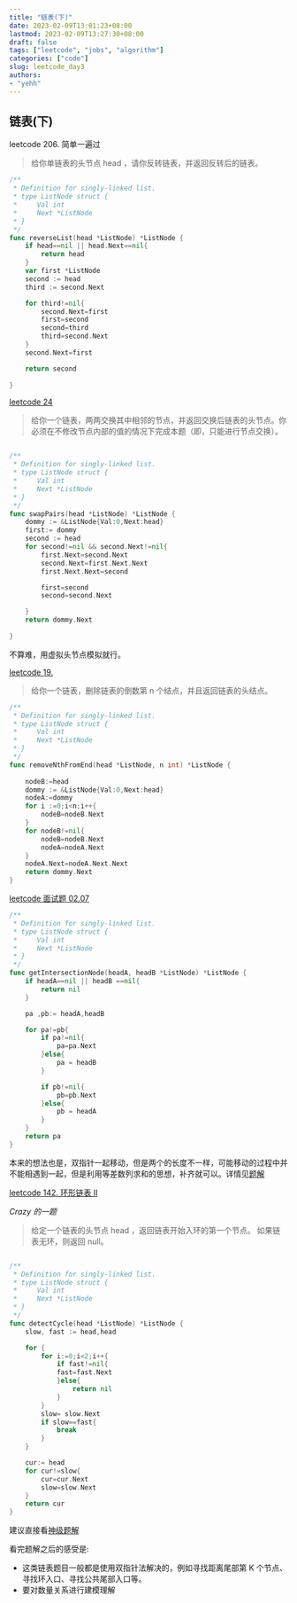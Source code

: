 ```yaml
---
title: "链表(下)"
date: 2023-02-09T13:01:23+08:00
lastmod: 2023-02-09T13:27:30+08:00
draft: false
tags: ["leetcode", "jobs", "algorithm"]
categories: ["code"]
slug: leetcode_day3
authors:
- "yehh"
---
```


## 链表(下)

leetcode 206. 简单一遍过
>给你单链表的头节点 head ，请你反转链表，并返回反转后的链表。

```go
/**
 * Definition for singly-linked list.
 * type ListNode struct {
 *     Val int
 *     Next *ListNode
 * }
 */
func reverseList(head *ListNode) *ListNode {
    if head==nil || head.Next==nil{
        return head
    }
    var first *ListNode
    second := head
    third := second.Next

    for third!=nil{
        second.Next=first
        first=second
        second=third
        third=second.Next
    }
    second.Next=first

    return second
    
}
```


[leetcode 24](https://leetcode.cn/problems/swap-nodes-in-pairs/)
>给你一个链表，两两交换其中相邻的节点，并返回交换后链表的头节点。你必须在不修改节点内部的值的情况下完成本题（即，只能进行节点交换）。

```go

/**
 * Definition for singly-linked list.
 * type ListNode struct {
 *     Val int
 *     Next *ListNode
 * }
 */
func swapPairs(head *ListNode) *ListNode {
    dommy := &ListNode{Val:0,Next:head}
    first:= dommy
    second := head
    for second!=nil && second.Next!=nil{
        first.Next=second.Next
        second.Next=first.Next.Next
        first.Next.Next=second

        first=second
        second=second.Next

    }
    return dommy.Next
    
}
```

不算难，用虚拟头节点模拟就行。


[leetcode 19.](https://leetcode.cn/problems/remove-nth-node-from-end-of-list/)
>给你一个链表，删除链表的倒数第 n 个结点，并且返回链表的头结点。

```go
/**
 * Definition for singly-linked list.
 * type ListNode struct {
 *     Val int
 *     Next *ListNode
 * }
 */
func removeNthFromEnd(head *ListNode, n int) *ListNode {
    
    nodeB:=head
    dommy := &ListNode{Val:0,Next:head}
    nodeA:=dommy
    for i :=0;i<n;i++{
        nodeB=nodeB.Next
    }
    for nodeB!=nil{
        nodeB=nodeB.Next
        nodeA=nodeA.Next
    }
    nodeA.Next=nodeA.Next.Next
    return dommy.Next
}
```


[leetcode 面试题 02.07](https://leetcode.cn/problems/intersection-of-two-linked-lists-lcci/)

```go
/**
 * Definition for singly-linked list.
 * type ListNode struct {
 *     Val int
 *     Next *ListNode
 * }
 */
func getIntersectionNode(headA, headB *ListNode) *ListNode {
    if headA==nil || headB ==nil{
        return nil
    }

    pa ,pb:= headA,headB

    for pa!=pb{
        if pa!=nil{
            pa=pa.Next
        }else{
            pa = headB
        }

        if pb!=nil{
            pb=pb.Next
        }else{
            pb = headA
        }
    }
    return pa
}
```
本来的想法也是，双指针一起移动，但是两个的长度不一样，可能移动的过程中并不能相遇到一起，但是利用等差数列求和的思想，补齐就可以。详情见[题解](https://leetcode.cn/problems/intersection-of-two-linked-lists-lcci/solution/lian-biao-xiang-jiao-by-leetcode-solutio-2kne/)


[leetcode 142. 环形链表 II](https://leetcode.cn/problems/linked-list-cycle-ii/)

*Crazy 的一题*

>给定一个链表的头节点  head ，返回链表开始入环的第一个节点。 如果链表无环，则返回 null。

```go

/**
 * Definition for singly-linked list.
 * type ListNode struct {
 *     Val int
 *     Next *ListNode
 * }
 */
func detectCycle(head *ListNode) *ListNode {
    slow, fast := head,head

    for {
        for i:=0;i<2;i++{
            if fast!=nil{
            fast=fast.Next
            }else{
                return nil
            }
        }
        slow= slow.Next
        if slow==fast{
            break
        }
    }

    cur:= head
    for cur!=slow{
        cur=cur.Next
        slow=slow.Next
    }
    return cur
}
```

建议直接看[神级题解](https://leetcode.cn/problems/linked-list-cycle-ii/solution/linked-list-cycle-ii-kuai-man-zhi-zhen-shuang-zhi-/)

看完题解之后的感受是: 
- 这类链表题目一般都是使用双指针法解决的，例如寻找距离尾部第 K 个节点、寻找环入口、寻找公共尾部入口等。
- 要对数量关系进行建模理解

